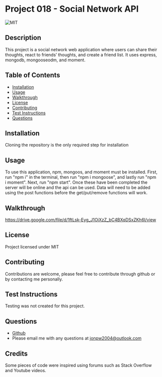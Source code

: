 # Project 018 - Social Network API
  ![MIT](https://img.shields.io/badge/license-MIT-blue)

  ## Description

  This project is a social network web application where users can share their thoughts, react to friends’ thoughts, and create a friend list. It uses express, mongodb, mongooseodm, and moment.

  ## Table of Contents

  * [Installation](#installation)
  * [Usage](#usage)
  * [Walkthrough](#walkthrough)
  * [License](#license)
  * [Contributing](#contributing)
  * [Test Instructions](#test-instructions)
  * [Questions](#questions)

  ## Installation

  Cloning the repository is the only required step for installation

  ## Usage

  To use this application, npm, mongoos, and moment must be installed. First, run "npm i" in the terminal, then run "npm i mongoose", and lastly run "npm i moment". Next, run "npm start". Once these have been completed the server will be online and the api can be used. Data will need to be added using the post functions before the get/put/remove functions will work.

  ## Walkthrough

  https://drive.google.com/file/d/1ftLsk-Eyg_J1OiXzZ_bC4BXqDSxZKh6l/view

  ## License

  Project licensed under MIT

  ## Contributing

  Contributions are welcome, please feel free to contribute through github or by contacting me personally.

  ## Test Instructions

  Testing was not created for this project.

  ## Questions

  * [Github](https://github.com/Sohzo)
  * Please email me with any questions at jonpw2004@outlook.com

  ## Credits

  Some pieces of code were inspired using forums such as Stack Overflow and Youtube videos.